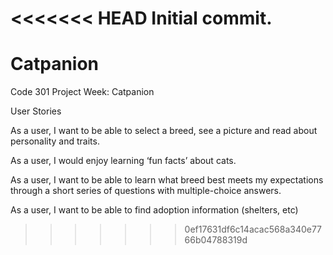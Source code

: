 <<<<<<< HEAD
Initial commit.
=======
# Catpanion
Code 301 Project Week: Catpanion

User Stories

As a user, I want to be able to select a breed, see a picture and read about personality and traits.

As a user, I would enjoy learning ‘fun facts’ about cats.

As a user, I want to be able to learn what breed best meets my expectations through a short series of questions with multiple-choice answers.

As a user, I want to be able to find adoption information (shelters, etc)
>>>>>>> 0ef17631df6c14acac568a340e7766b04788319d
